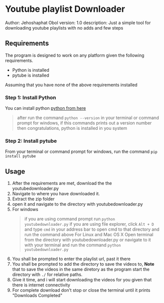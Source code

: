 # Youtube playlist Downloader
Author: Jehoshaphat Obol
version: 1.0
description: Just a simple tool for downloading youtube playlists with no adds and few steps

## Requirements

The program is designed to work on any platform given the following requirements.

- Python is installed
- pytube is installed

Assuming that you have none of the above requirements installed

### Step 1: Install Python

You can install python [python from here](https://www.python.org/downloads/)
> after run the command ```python --version``` in your terminal or command prompt for windows,
 if this commands prints out a version number then congratulations, python is installed in you system

### Step 2: Install pytube

From your terminal or command prompt for windows, run the command ```pip install pytube```

## Usage

1. After the requirements are met, download the the youtubedownloader.py
2. Navigate to where you have downloaded it.
3. Extract the zip folder
4. open it and navigate to the directory with youtubedownloader.py
5. For windows
    > if you are using command prompt run ```python youtubedownloader.py```
    > if you are using file explorer, click ```Alt + D``` and type ```cmd``` in your address bar to open cmd
    to that directory and run the command above
    For Linux and Mac OS X
    > Open terminal from the directory with youtubedownloader.py or navigate to it with your terminal and
    run the command ```python youtubedownloader.py```
6. You shall be prompted to enter the playlist url, past it there
7. You shall be prompted to add the directory to save the videos to, **Note** that to save the videos in
the same diretory as the program start the directory with ```./``` for relative paths.
8. Give it time, and i will start downloading the videos for you given that there is internet connectivity
9. For complete download don't stop or close the terminal until it prints "Downloads Completed"

